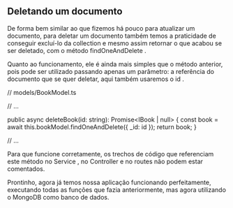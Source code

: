 ## Deletando um documento

De forma bem similar ao que fizemos há pouco para atualizar um documento, para deletar um documento também temos a praticidade de conseguir excluí-lo da collection e mesmo assim retornar o que acabou se ser deletado, com o método findOneAndDelete .

Quanto ao funcionamento, ele é ainda mais simples que o método anterior, pois pode ser utilizado passando apenas um parâmetro: a referência do documento que se quer deletar, aqui também usaremos o id .

// models/BookModel.ts

// ...

  public async deleteBook(id: string): Promise<IBook | null> {
    const book = await this.bookModel.findOneAndDelete({ _id: id });
    return book;
  }

// ...

Para que funcione corretamente, os trechos de código que referenciam este método no Service , no Controller e no routes não podem estar comentados.

Prontinho, agora já temos nossa aplicação funcionando perfeitamente, executando todas as funções que fazia anteriormente, mas agora utilizando o MongoDB como banco de dados.

